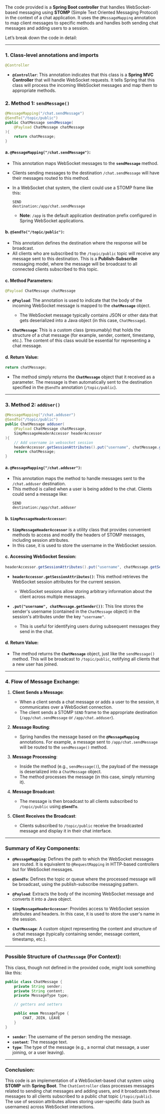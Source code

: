 The code provided is a **Spring Boot controller** that handles WebSocket-based messaging using **STOMP** (Simple Text Oriented Messaging Protocol) in the context of a chat application. It uses the `@MessageMapping` annotation to map client messages to specific methods and handles both sending chat messages and adding users to a session.

Let’s break down the code in detail:

---

### 1. **Class-level annotations and imports**

```java
@Controller
```

- **`@Controller`**: This annotation indicates that this class is a **Spring MVC Controller** that will handle WebSocket requests. It tells Spring that this class will process the incoming WebSocket messages and map them to appropriate methods.

### 2. **Method 1: `sendMessage()`**

```java
@MessageMapping("/chat.sendMessage")
@SendTo("/topic/public")
public ChatMessage sendMessage(
    @Payload ChatMessage chatMessage
){
    return chatMessage;
}
```

#### a. **`@MessageMapping("/chat.sendMessage")`**:
- This annotation maps WebSocket messages to the **`sendMessage`** method.
- Clients sending messages to the destination `/chat.sendMessage` will have their messages routed to this method. 
- In a WebSocket chat system, the client could use a STOMP frame like this:
  ```
  SEND
  destination:/app/chat.sendMessage
  ```

  - **Note**: `/app` is the default application destination prefix configured in Spring WebSocket applications.

#### b. **`@SendTo("/topic/public")`**:
- This annotation defines the destination where the response will be broadcast.
- All clients who are subscribed to the `/topic/public` topic will receive any message sent to this destination. This is a **Publish-Subscribe** messaging model, where the message will be broadcast to all connected clients subscribed to this topic.

#### c. **Method Parameters**:

```java
@Payload ChatMessage chatMessage
```

- **`@Payload`**: The annotation is used to indicate that the body of the incoming WebSocket message is mapped to the **`chatMessage`** object. 
  - The WebSocket message typically contains JSON or other data that gets deserialized into a Java object (in this case, `ChatMessage`).
  
- **`ChatMessage`**: This is a custom class (presumably) that holds the structure of a chat message (for example, sender, content, timestamp, etc.). The content of this class would be essential for representing a chat message.
  
#### d. **Return Value**:
```java
return chatMessage;
```

- The method simply returns the **`ChatMessage`** object that it received as a parameter. The message is then automatically sent to the destination specified in the `@SendTo` annotation (`/topic/public`).

---

### 3. **Method 2: `addUser()`**

```java
@MessageMapping("/chat.adduser")
@SendTo("/topic/public")
public ChatMessage adduser(
    @Payload ChatMessage chatMessage,
    SimpMessageHeaderAccessor headerAccessor
){
    // Add username in websocket session
    headerAccessor.getSessionAttributes().put("username", chatMessage.getSender());
    return chatMessage;
}
```

#### a. **`@MessageMapping("/chat.adduser")`**:
- This annotation maps the method to handle messages sent to the `/chat.adduser` destination.
- This method is called when a user is being added to the chat. Clients could send a message like:
  ```
  SEND
  destination:/app/chat.adduser
  ```

#### b. **`SimpMessageHeaderAccessor`**:
- **`SimpMessageHeaderAccessor`** is a utility class that provides convenient methods to access and modify the headers of STOMP messages, including session attributes.
- In this case, it is used to store the username in the WebSocket session.

#### c. **Accessing WebSocket Session**:

```java
headerAccessor.getSessionAttributes().put("username", chatMessage.getSender());
```

- **`headerAccessor.getSessionAttributes()`**: This method retrieves the WebSocket session attributes for the current session.
  - WebSocket sessions allow storing arbitrary information about the client across multiple messages.
  
- **`.put("username", chatMessage.getSender())`**: This line stores the sender's username (contained in the `ChatMessage` object) in the session's attributes under the key `"username"`.
  - This is useful for identifying users during subsequent messages they send in the chat.

#### d. **Return Value**:
- The method returns the **`ChatMessage`** object, just like the `sendMessage()` method. This will be broadcast to `/topic/public`, notifying all clients that a new user has joined.

---

### 4. **Flow of Message Exchange**:

1. **Client Sends a Message**:
   - When a client sends a chat message or adds a user to the session, it communicates over a WebSocket connection.
   - The client sends a STOMP `SEND` frame to the appropriate destination (`/app/chat.sendMessage` or `/app/chat.adduser`).

2. **Message Routing**:
   - Spring handles the message based on the **`@MessageMapping`** annotations. For example, a message sent to `/app/chat.sendMessage` will be routed to the `sendMessage()` method.

3. **Message Processing**:
   - Inside the method (e.g., `sendMessage()`), the payload of the message is deserialized into a `ChatMessage` object.
   - The method processes the message (in this case, simply returning it).

4. **Message Broadcast**:
   - The message is then broadcast to all clients subscribed to `/topic/public` using **`@SendTo`**.

5. **Client Receives the Broadcast**:
   - Clients subscribed to `/topic/public` receive the broadcasted message and display it in their chat interface.

---

### Summary of Key Components:

- **`@MessageMapping`**: Defines the path to which the WebSocket messages are routed. It is equivalent to `@RequestMapping` in HTTP-based controllers but for WebSocket messages.
  
- **`@SendTo`**: Defines the topic or queue where the processed message will be broadcast, using the publish-subscribe messaging pattern. 

- **`@Payload`**: Extracts the body of the incoming WebSocket message and converts it into a Java object.

- **`SimpMessageHeaderAccessor`**: Provides access to WebSocket session attributes and headers. In this case, it is used to store the user's name in the session.

- **`ChatMessage`**: A custom object representing the content and structure of a chat message (typically containing sender, message content, timestamp, etc.).

---

### Possible Structure of `ChatMessage` (For Context):

This class, though not defined in the provided code, might look something like this:

```java
public class ChatMessage {
    private String sender;
    private String content;
    private MessageType type;

    // getters and setters

    public enum MessageType {
        CHAT, JOIN, LEAVE
    }
}
```

- **`sender`**: The username of the person sending the message.
- **`content`**: The message text.
- **`type`**: The type of the message (e.g., a normal chat message, a user joining, or a user leaving).

---

### Conclusion:

This code is an implementation of a WebSocket-based chat system using **STOMP** with **Spring Boot**. The `ChatController` class processes messages related to sending chat messages and adding users, and it broadcasts these messages to all clients subscribed to a public chat topic (`/topic/public`). The use of session attributes allows storing user-specific data (such as usernames) across WebSocket interactions.
